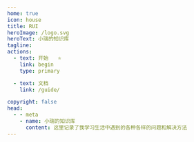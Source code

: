 ```yaml
---
home: true
icon: house
title: RUI
heroImage: /logo.svg
heroText: 小瑞的知识库
tagline: 
actions:
  - text: 开始   ⭐
    link: begin
    type: primary

  - text: 文档
    link: /guide/

copyright: false
head:
  - - meta
    - name: 小瑞的知识库
      content: 这里记录了我学习生活中遇到的各种各样的问题和解决方法
---
```




